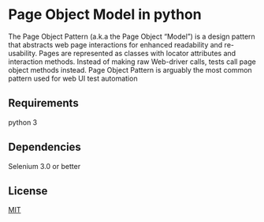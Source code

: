 # Page Object Model in python 


The Page Object Pattern (a.k.a the Page Object “Model”) is a design pattern that abstracts web page interactions for enhanced readability and re-usability. Pages are represented as classes with locator attributes and interaction methods. Instead of making raw Web-driver calls, tests call page object methods instead. Page Object Pattern is arguably the most common pattern used for web UI test automation

## Requirements
python 3

## Dependencies
Selenium 3.0 or better

## License
[MIT](https://choosealicense.com/licenses/mit/)
